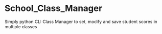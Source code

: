 # School_Class_Manager
Simply python CLI Class Manager to set, modify and save student scores in multiple classes
